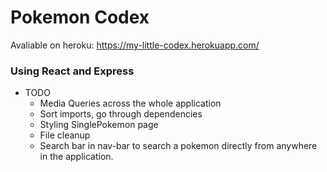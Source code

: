 # Pokemon Codex
Avaliable on heroku: https://my-little-codex.herokuapp.com/

### Using React and Express

- TODO
    - Media Queries across the whole application
    - Sort imports, go through dependencies
    - Styling SinglePokemon page
    - File cleanup
    - Search bar in nav-bar to search a pokemon directly from anywhere in the application.



    
